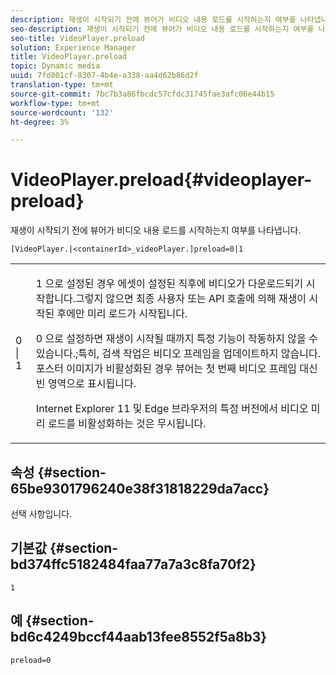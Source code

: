 ```yaml
---
description: 재생이 시작되기 전에 뷰어가 비디오 내용 로드를 시작하는지 여부를 나타냅니다.
seo-description: 재생이 시작되기 전에 뷰어가 비디오 내용 로드를 시작하는지 여부를 나타냅니다.
seo-title: VideoPlayer.preload
solution: Experience Manager
title: VideoPlayer.preload
topic: Dynamic media
uuid: 7fd801cf-8307-4b4e-a338-aa4d62b86d2f
translation-type: tm+mt
source-git-commit: 7bc7b3a86fbcdc57cfdc31745fae3afc06e44b15
workflow-type: tm+mt
source-wordcount: '132'
ht-degree: 3%

---
```



# VideoPlayer.preload{#videoplayer-preload}

재생이 시작되기 전에 뷰어가 비디오 내용 로드를 시작하는지 여부를 나타냅니다.

`[VideoPlayer.|<containerId>_videoPlayer.]preload=0|1`

<table id="table_AE7AAFA9B4374E31B51D06511EB96401"> 
 <tbody> 
  <tr> 
   <td colname="col1"> <p> <span class="codeph"> 0 | 1 </span> </p> </td> 
   <td colname="col2"> <p> <span class="codeph"> 1 </span>으로 설정된 경우 에셋이 설정된 직후에 비디오가 다운로드되기 시작합니다.그렇지 않으면 최종 사용자 또는 API 호출에 의해 재생이 시작된 후에만 미리 로드가 시작됩니다. </p> <p><span class="codeph"> 0 </span>으로 설정하면 재생이 시작될 때까지 특정 기능이 작동하지 않을 수 있습니다.;특히, 검색 작업은 비디오 프레임을 업데이트하지 않습니다. 포스터 이미지가 비활성화된 경우 뷰어는 첫 번째 비디오 프레임 대신 빈 영역으로 표시됩니다. </p> <p>Internet Explorer 11 및 Edge 브라우저의 특정 버전에서 비디오 미리 로드를 비활성화하는 것은 무시됩니다. </p> </td> 
  </tr> 
 </tbody> 
</table>

## 속성 {#section-65be9301796240e38f31818229da7acc}

선택 사항입니다.

## 기본값 {#section-bd374ffc5182484faa77a7a3c8fa70f2}

`1`

## 예 {#section-bd6c4249bccf44aab13fee8552f5a8b3}

`preload=0`
